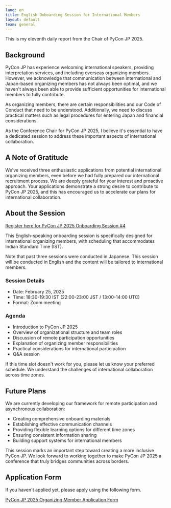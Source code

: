 ```yaml
---
lang: en
title: English Onboarding Session for International Members
layout: default
team: general
---
```


This is my eleventh daily report from the Chair of PyCon JP 2025.

## Background

PyCon JP has experience welcoming international speakers, providing interpretation services, and including overseas organizing members. However, we acknowledge that communication between international and Japan-based organizing members has not always been optimal, and we haven't always been able to provide sufficient opportunities for international members to fully contribute.

As organizing members, there are certain responsibilities and our Code of Conduct that need to be understood. Additionally, we need to discuss practical matters such as legal procedures for entering Japan and financial considerations.

As the Conference Chair for PyCon JP 2025, I believe it's essential to have a dedicated session to address these important aspects of international collaboration.

## A Note of Gratitude

We've received three enthusiastic applications from potential international organizing members, even before we had fully prepared our international recruitment process. We are deeply grateful for your interest and proactive approach. Your applications demonstrate a strong desire to contribute to PyCon JP 2025, and this has encouraged us to accelerate our plans for international collaboration.

## About the Session

[Register here for PyCon JP 2025 Onboarding Session #4](https://pyconjp-staff.connpass.com/event/346270/)

This English-speaking onboarding session is specifically designed for international organizing members, with scheduling that accommodates Indian Standard Time (IST).

Note that past three sessions were conducted in Japanese. This session will be conducted in English and the content will be tailored to international members.

### Session Details

- Date: February 25, 2025
- Time: 18:30-19:30 IST (22:00-23:00 JST / 13:00-14:00 UTC)
- Format: Zoom meeting

### Agenda

- Introduction to PyCon JP 2025
- Overview of organizational structure and team roles
- Discussion of remote participation opportunities
- Explanation of organizing member responsibilities
- Practical considerations for international participation
- Q&A session

If this time slot doesn't work for you, please let us know your preferred schedule. We understand the challenges of international collaboration across time zones.

## Future Plans

We are currently developing our framework for remote participation and asynchronous collaboration:

- Creating comprehensive onboarding materials
- Establishing effective communication channels
- Providing flexible learning options for different time zones
- Ensuring consistent information sharing
- Building support systems for international members

This session marks an important step toward creating a more inclusive PyCon JP. We look forward to working together to make PyCon JP 2025 a conference that truly bridges communities across borders.

## Application Form

If you haven't applied yet, please apply using the following form.

[PyCon JP 2025 Organizing Member Application Form](https://forms.gle/7irqYKhZVj7AY7LfA)
